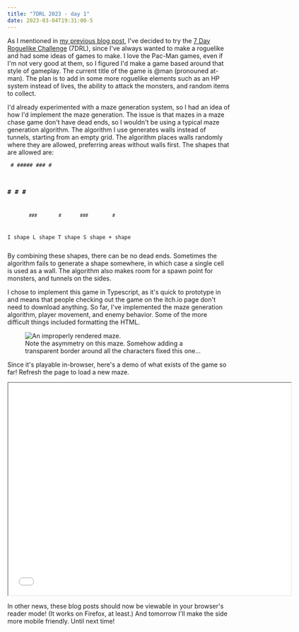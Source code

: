 ```yaml
---
title: "7DRL 2023 - day 1"
date: 2023-03-04T19:31:00-5
---
```


As I mentioned in [my previous blog post](/blog/2023/3/3/hello_world.html), I've
decided to try the [7 Day Roguelike Challenge](https://7drl.com/) (7DRL), since
I've always wanted to make a roguelike and had some ideas of games to make. I
love the Pac-Man games, even if I'm not very good at them, so I figured I'd make
a game based around that style of gameplay. The current title of the game is
@man (pronouned at-man). The plan is to add in some more roguelike elements such
as an HP system instead of lives, the ability to attack the monsters, and random
items to collect.

I'd already experimented with a maze generation system, so I had an idea of how
I'd implement the maze generation. The issue is that mazes in a maze chase game
don't have dead ends, so I wouldn't be using a typical maze generation
algorithm. The algorithm I use generates walls instead of tunnels, starting from
an empty grid. The algorithm places walls randomly where they are allowed,
preferring areas without walls first. The shapes that are allowed are:

<code><pre>            #        #####       ###       #
  ###       #          #         #        ###
            ###        #       ###         #
I shape   L shape   T shape   S shape   + shape</pre></code>

By combining these shapes, there can be no dead ends. Sometimes the algorithm
fails to generate a shape somewhere, in which case a single cell is used as a
wall. The algorithm also makes room for a spawn point for monsters, and tunnels
on the sides.

I chose to implement this game in Typescript, as it's quick to prototype in and
means that people checking out the game on the itch.io page don't need to
download anything. So far, I've implemented the maze generation algorithm,
player movement, and enemy behavior. Some of the more difficult things included
formatting the HTML.

<figure>
  <img src="html_fail.png" alt="An improperly rendered maze."/>
  <figcaption>
    Note the asymmetry on this maze. Somehow adding a transparent
    border around all the characters fixed this one...
  </figcaption>
</figure>

Since it's playable in-browser, here's a demo of what exists of the
game so far! Refresh the page to load a new maze.

<iframe src="demo.html" width="640" height="480"></iframe>

In other news, these blog posts should now be viewable in your browser's
reader mode! (It works on Firefox, at least.) And tomorrow I'll make the
side more mobile friendly. Until next time!
